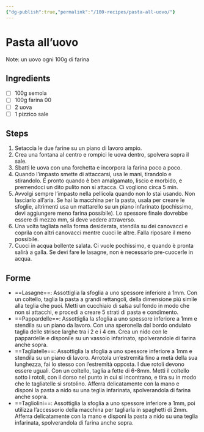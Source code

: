 ```yaml
---
{"dg-publish":true,"permalink":"/100-recipes/pasta-all-uovo/"}
---
```


# Pasta all’uovo
Note: un uovo ogni 100g di farina
## Ingredients
- [ ] 100g semola
- [ ] 100g farina 00
- [ ] 2 uova
- [ ] 1 pizzico sale
## Steps
1. Setaccia le due farine su un piano di lavoro ampio.
2. Crea una fontana al centro e rompici le uova dentro, spolvera sopra il sale.
3. Sbatti le uova con una forchetta e incorpora la farina poco a poco.
4. Quando l’impasto smette di attaccarsi, usa le mani, tirandolo e stirandolo. È pronto quando è ben amalgamato, liscio e morbido, e premendoci un dito pulito non si attacca. Ci vogliono circa 5 min.
5. Avvolgi sempre l’impasto nella pellicola quando non lo stai usando. Non lasciarlo all’aria. Se hai la macchina per la pasta, usala per creare le sfoglie, altrimenti usa un mattarello su un piano infarinato (pochissimo, devi aggiungere meno farina possibile). Lo spessore finale dovrebbe essere di mezzo mm, si deve vedere attraverso.
6. Una volta tagliata nella forma desiderata, stendila su dei canovacci  e coprila con altri canovacci mentre cuoci le altre. Falla riposare il meno possibile.
7. Cuoci in acqua bollente salata. Ci vuole pochissimo, e quando è pronta salirà a galla. Se devi fare le lasagne, non è necessario pre-cuocerle in acqua.
## Forme
- ==Lasagne==: Assottiglia la sfoglia a uno spessore inferiore a 1mm. Con un coltello, taglia la pasta a grandi rettangoli, della dimensione più simile alla teglia che puoi. Metti un cucchiaio di salsa sul fondo in modo che non si attacchi, e procedi a creare 5 strati di pasta e condimento.
- ==Pappardelle==: Assottiglia la sfoglia a uno spessore inferiore a 1mm e stendila su un piano da lavoro. Con una speronella dal bordo ondulato taglia delle strisce larghe tra i 2 e i 4 cm. Crea un nido con le pappardelle e disponile su un vassoio infarinato, spolverandole di farina anche sopra.
- ==Tagliatelle==: Assottiglia la sfoglia a uno spessore inferiore a 1mm e stendila su un piano di lavoro. Arrotola un’estremità fino a metà della sua lunghezza, fai lo stesso con l’estremità opposta. I due rotoli devono essere uguali. Con un coltello, taglia a fette di 6-8mm. Metti il coltello sotto i rotoli, con il dorso nel punto in cui si incontrano, e tira su in modo che le tagliatelle si srotolino. Afferra delicatamente con la mano e disponi la pasta a nido su una teglia infarinata, spolverandola di farina anche sopra.
- ==Tagliolini==: Assottiglia la sfoglia a uno spessore inferiore a 1mm, poi utilizza l’accessorio della macchina per tagliarla in spaghetti di 2mm.  Afferra delicatamente con la mano e disponi la pasta a nido su una teglia infarinata, spolverandola di farina anche sopra.